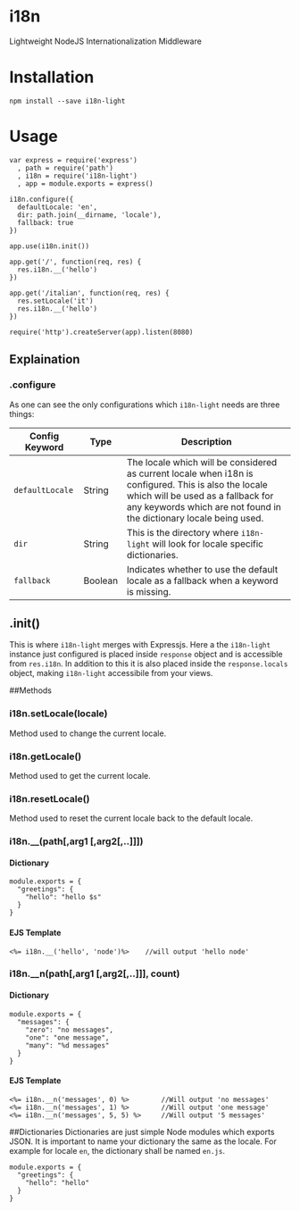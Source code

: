 # i18n
Lightweight NodeJS Internationalization Middleware

# Installation

    npm install --save i18n-light

# Usage

    var express = require('express')
      , path = require('path')
      , i18n = require('i18n-light')
      , app = module.exports = express()
    
    i18n.configure({
      defaultLocale: 'en',
      dir: path.join(__dirname, 'locale'),
      fallback: true
    })
    
    app.use(i18n.init())
    
    app.get('/', function(req, res) {
      res.i18n.__('hello')
    })
    
    app.get('/italian', function(req, res) {
      res.setLocale('it')
      res.i18n.__('hello')
    })
    
    require('http').createServer(app).listen(8080)

## Explaination

### .configure
As one can see the only configurations which `i18n-light` needs are three things:

| Config Keyword | Type | Description |
|----------------|------|-------------|
| `defaultLocale` | String | The locale which will be considered as current locale when i18n is configured. This is also the locale which will be used as a fallback for any keywords which are not found in the dictionary locale being used. |
| `dir` | String | This is the directory where `i18n-light` will look for locale specific dictionaries. |
| `fallback` | Boolean  | Indicates whether to use the default locale as a fallback when a keyword is missing. |

## .init()
This is where `i18n-light` merges with Expressjs. Here a the `i18n-light` instance just configured is placed inside `response` object and is accessible from `res.i18n`. In addition to this it is also placed inside the `response.locals` object, making `i18n-light` accessibile from your views.

##Methods
### i18n.setLocale(locale)
Method used to change the current locale.

### i18n.getLocale()
Method used to get the current locale.

### i18n.resetLocale()
Method used to reset the current locale back to the default locale.

### i18n.__(path[,arg1 [,arg2[,..]]])

#### Dictionary
    module.exports = {
      "greetings": {
        "hello": "hello $s"
      }
    }

#### EJS Template
    <%= i18n.__('hello', 'node')%>    //will output 'hello node'

### i18n.__n(path[,arg1 [,arg2[,..]]], count)

#### Dictionary
    module.exports = {
      "messages": {
        "zero": "no messages",
        "one": "one message",
        "many": "%d messages"
      }
    }

#### EJS Template
    <%= i18n.__n('messages', 0) %>        //Will output 'no messages'
    <%= i18n.__n('messages', 1) %>        //Will output 'one message'
    <%= i18n.__n('messages', 5, 5) %>     //Will output '5 messages'

##Dictionaries
Dictionaries are just simple Node modules which exports JSON. It is important to name your dictionary the same as the locale. For example for locale `en`, the dictionary shall be named `en.js`.

    module.exports = {
      "greetings": {
        "hello": "hello"
      }
    }
